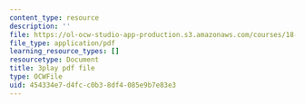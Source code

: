 ```yaml
---
content_type: resource
description: ''
file: https://ol-ocw-studio-app-production.s3.amazonaws.com/courses/18-06sc-linear-algebra-fall-2011/454334e7d4fcc0b38df4085e9b7e83e3_QVKj3LADCnA.pdf
file_type: application/pdf
learning_resource_types: []
resourcetype: Document
title: 3play pdf file
type: OCWFile
uid: 454334e7-d4fc-c0b3-8df4-085e9b7e83e3
---
```

